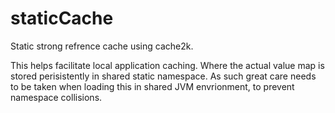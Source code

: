 # staticCache

Static strong refrence cache using cache2k.

This helps facilitate local application caching. Where the actual value map is stored perisistently in shared static namespace.
As such great care needs to be taken when loading this in shared JVM envrionment, to prevent namespace collisions.
